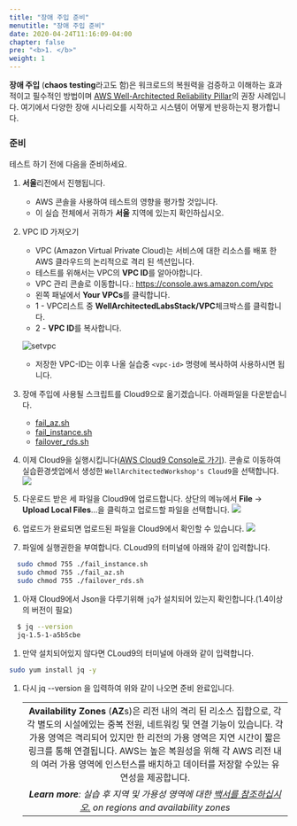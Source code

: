 ```yaml
---
title: "장애 주입 준비"
menutitle: "장애 주입 준비"
date: 2020-04-24T11:16:09-04:00
chapter: false
pre: "<b>1. </b>"
weight: 1
---
```


**장애 주입** (**chaos testing**라고도 함)은 워크로드의 복원력을 검증하고 이해하는 효과적이고 필수적인 방법이며 [AWS Well-Architected Reliability Pillar](https://aws.amazon.com/architecture/well-architected/)의 권장 사례입니다. 여기에서 다양한 장애 시나리오를 시작하고 시스템이 어떻게 반응하는지 평가합니다.

### 준비

테스트 하기 전에 다음을 준비하세요. 

1. **서울**리전에서 진행됩니다.
      * AWS 콘솔을 사용하여 테스트의 영향을 평가할 것입니다.
      * 이 실습 전체에서 귀하가 **서울** 지역에 있는지 확인하십시오.

1. VPC ID 가져오기
      * VPC (Amazon Virtual Private Cloud)는 서비스에 대한 리소스를 배포 한 AWS 클라우드의 논리적으로 격리 된 섹션입니다.
      * 테스트를 위해서는 VPC의 **VPC ID**를 알아야합니다.
      * VPC 관리 콘솔로 이동합니다.: <https://console.aws.amazon.com/vpc>
      * 왼쪽 패널에서 **Your VPCs**를 클릭합니다.
      * 1 - VPC리스트 중 **WellArchitectedLabsStack/VPC**체크박스를 클릭합니다.
      * 2 - **VPC ID**를 복사합니다.

      ![setvpc](/images/reliability/reliability-vpc.png)      

     * 저장한 VPC-ID는 이후 나올 실습중 `<vpc-id>` 명령에 복사하여 사용하시면 됩니다.

1. 장애 주입에 사용될 스크립트를 Cloud9으로 옮기겠습니다. 아래파일을 다운받습니다.         
      * [fail_az.sh](/Reliability/300_Testing_for_Resiliency_of_EC2_RDS_and_S3/Code/FailureSimulations/bash/fail_az.sh)
      * [fail_instance.sh](/Reliability/300_Testing_for_Resiliency_of_EC2_RDS_and_S3/Code/FailureSimulations/bash/fail_instance.sh)
      * [failover_rds.sh](/Reliability/300_Testing_for_Resiliency_of_EC2_RDS_and_S3/Code/FailureSimulations/bash/failover_rds.sh)
1. 이제 Cloud9을 실행시킵니다([AWS Cloud9 Console로 가기](https://ap-northeast-2.console.aws.amazon.com/cloud9/home?region=ap-northeast-2#)). 콘솔로 이동하여 실습환경셋업에서 생성한 `WellArchitectedWorkshop's Cloud9`을 선택합니다.
      ![](/images/reliability/reliability-cloud9-start.png)      
1. 다운로드 받은 세 파일을 Cloud9에 업로드합니다. 상단의 메뉴에서 **File** -> **Upload Local Files**...을 클릭하고 업로드할 파일을 선택합니다.
      ![](/images/reliability/reliability-cloud9-upload.png)      



1. 업로드가 완료되면 업로드된 파일을 Cloud9에서 확인할 수 있습니다. 
      ![](/images/reliability/reliability-cloud9-fin.png)      

1. 파일에 실행권한을 부여합니다. CLoud9의 터미널에 아래와 같이 입력합니다. 
```bash
  sudo chmod 755 ./fail_instance.sh
  sudo chmod 755 ./fail_az.sh
  sudo chmod 755 ./failover_rds.sh
```

1. 아재 Cloud9에서 Json을 다루기위해 `jq`가 설치되어 있는지 확인합니다.(1.4이상의 버전이 필요)

```bash
  $ jq --version
  jq-1.5-1-a5b5cbe
```

1. 만약 설치되어있지 않다면 CLoud9의 터미널에 아래와 같이 입력합니다.
```bash
sudo yum install jq -y
```

1. 다시 jq --version 을 입력하여 위와 같이 나오면 준비 완료입니다. 


    | |
    |:---:|
    |**Availability Zones** (**AZ**s)은 리전 내의 격리 된 리소스 집합으로, 각각 별도의 시설에있는 중복 전원, 네트워킹 및 연결 기능이 있습니다. 각 가용 영역은 격리되어 있지만 한 리전의 가용 영역은 지연 시간이 짧은 링크를 통해 연결됩니다. AWS는 높은 복원성을 위해 각 AWS 리전 내의 여러 가용 영역에 인스턴스를 배치하고 데이터를 저장할 수있는 유연성을 제공합니다.|
    |*__Learn more__: 실습 후 지역 및 가용성 영역에 대한 [백서를 참조하십시오.](https://docs.aws.amazon.com/whitepapers/latest/aws-overview/global-infrastructure.html) on regions and availability zones*|
